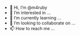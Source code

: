 - 👋 Hi, I’m @m4ruby
- 👀 I’m interested in ...
- 🌱 I’m currently learning ...
- 💞️ I’m looking to collaborate on ...
- 📫 How to reach me ...

<!---
m4ruby/m4ruby is a ✨ special ✨ repository because its `README.md` (this file) appears on your GitHub profile.
You can click the Preview link to take a look at your changes.
--->
